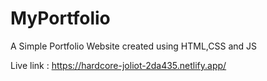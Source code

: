 # MyPortfolio
A Simple Portfolio Website created using HTML,CSS and JS

Live link : https://hardcore-joliot-2da435.netlify.app/
